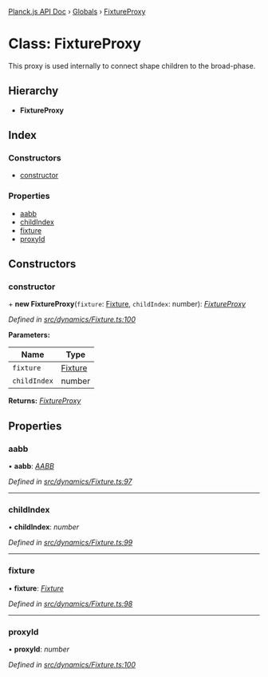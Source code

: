 [Planck.js API Doc](../README.md) › [Globals](../globals.md) › [FixtureProxy](fixtureproxy.md)

# Class: FixtureProxy

This proxy is used internally to connect shape children to the broad-phase.

## Hierarchy

* **FixtureProxy**

## Index

### Constructors

* [constructor](fixtureproxy.md#constructor)

### Properties

* [aabb](fixtureproxy.md#aabb)
* [childIndex](fixtureproxy.md#childindex)
* [fixture](fixtureproxy.md#fixture)
* [proxyId](fixtureproxy.md#proxyid)

## Constructors

###  constructor

\+ **new FixtureProxy**(`fixture`: [Fixture](fixture.md), `childIndex`: number): *[FixtureProxy](fixtureproxy.md)*

*Defined in [src/dynamics/Fixture.ts:100](https://github.com/shakiba/planck.js/blob/acc3bd8/src/dynamics/Fixture.ts#L100)*

**Parameters:**

Name | Type |
------ | ------ |
`fixture` | [Fixture](fixture.md) |
`childIndex` | number |

**Returns:** *[FixtureProxy](fixtureproxy.md)*

## Properties

###  aabb

• **aabb**: *[AABB](aabb.md)*

*Defined in [src/dynamics/Fixture.ts:97](https://github.com/shakiba/planck.js/blob/acc3bd8/src/dynamics/Fixture.ts#L97)*

___

###  childIndex

• **childIndex**: *number*

*Defined in [src/dynamics/Fixture.ts:99](https://github.com/shakiba/planck.js/blob/acc3bd8/src/dynamics/Fixture.ts#L99)*

___

###  fixture

• **fixture**: *[Fixture](fixture.md)*

*Defined in [src/dynamics/Fixture.ts:98](https://github.com/shakiba/planck.js/blob/acc3bd8/src/dynamics/Fixture.ts#L98)*

___

###  proxyId

• **proxyId**: *number*

*Defined in [src/dynamics/Fixture.ts:100](https://github.com/shakiba/planck.js/blob/acc3bd8/src/dynamics/Fixture.ts#L100)*
